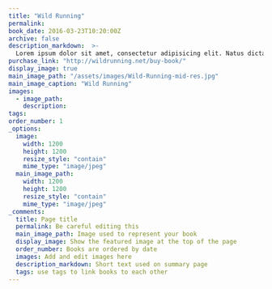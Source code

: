 ```yaml
---
title: "Wild Running"
permalink: 
book_date: 2016-03-23T10:20:00Z
archive: false
description_markdown:  >-
  Lorem ipsum dolor sit amet, consectetur adipisicing elit. Natus dicta molestias illo facilis! Id incidunt quae beatae, minus tempore, vero velit reprehenderit sed qui mollitia cumque non quam, placeat inventore!
purchase_link: "http://wildrunning.net/buy-book/"
display_image: true
main_image_path: "/assets/images/Wild-Running-mid-res.jpg"
main_image_caption: "Wild Running"
images:
  - image_path:
    description:
tags: 
order_number: 1
_options:
  image:
    width: 1200
    height: 1200
    resize_style: "contain"
    mime_type: "image/jpeg"
  main_image_path:
    width: 1200
    height: 1200
    resize_style: "contain"
    mime_type: "image/jpeg"
_comments:
  title: Page title
  permalink: Be careful editing this
  main_image_path: Image used to represent your book
  display_image: Show the featured image at the top of the page
  order_number: Books are ordered by date
  images: Add and edit images here
  description_markdown: Short text used on summary page
  tags: use tags to link books to each other
---
```

